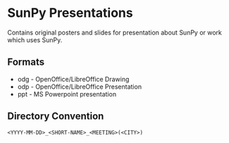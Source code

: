 SunPy Presentations
===================

Contains original posters and slides for presentation about SunPy or work which
uses SunPy.

Formats
-------
* odg - OpenOffice/LibreOffice Drawing
* odp - OpenOffice/LibreOffice Presentation
* ppt - MS Powerpoint presentation

Directory Convention
--------------------
    <YYYY-MM-DD>_<SHORT-NAME>_<MEETING>(<CITY>)

